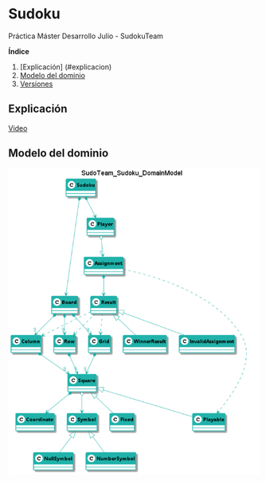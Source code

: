 # Sudoku
Práctica Máster Desarrollo Julio - SudokuTeam

**Índice**

1. [Explicación] (#explicacion)
2. [Modelo del dominio](#modelo-del-dominio)   
3. [Versiones](#versiones)

## Explicación

[Video](https://www.youtube.com/watch?v=-RluC5dIVlE)

## Modelo del dominio  
  
![Sudoku](requirements/docs/images/SudoTeam_Sudoku_DomainModel.png)  
  
